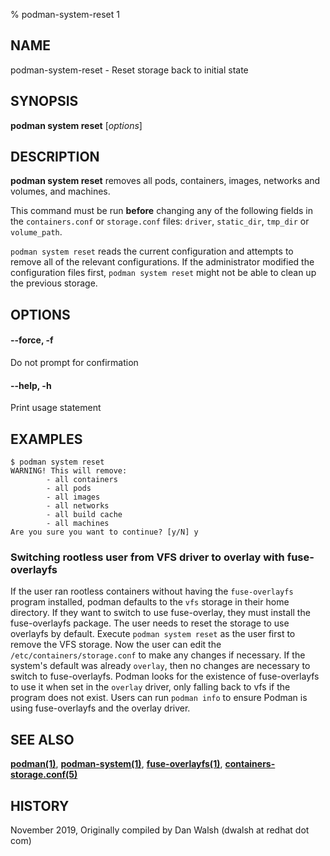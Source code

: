 % podman-system-reset 1

## NAME
podman\-system\-reset - Reset storage back to initial state

## SYNOPSIS
**podman system reset** [*options*]

## DESCRIPTION
**podman system reset** removes all pods, containers, images, networks and volumes, and machines.

This command must be run **before** changing any of the following fields in the
`containers.conf` or `storage.conf` files: `driver`, `static_dir`, `tmp_dir`
or `volume_path`.

`podman system reset` reads the current configuration and attempts to remove all
of the relevant configurations. If the administrator modified the configuration files first,
`podman system reset` might not be able to clean up the previous storage.

## OPTIONS
#### **--force**, **-f**

Do not prompt for confirmation

#### **--help**, **-h**

Print usage statement

## EXAMPLES

```
$ podman system reset
WARNING! This will remove:
        - all containers
        - all pods
        - all images
        - all networks
        - all build cache
        - all machines
Are you sure you want to continue? [y/N] y
```

### Switching rootless user from VFS driver to overlay with fuse-overlayfs

If the user ran rootless containers without having the `fuse-overlayfs` program
installed, podman defaults to the `vfs` storage in their home directory. If they
want to switch to use fuse-overlay, they must install the fuse-overlayfs
package. The user needs to reset the storage to use overlayfs by default.
Execute `podman system reset` as the user first to remove the VFS storage. Now
the user can edit the `/etc/containers/storage.conf` to make any changes if
necessary. If the system's default was already `overlay`, then no changes are
necessary to switch to fuse-overlayfs. Podman looks for the existence of
fuse-overlayfs to use it when set in the `overlay` driver, only falling back to vfs
if the program does not exist. Users can run `podman info` to ensure Podman is
using fuse-overlayfs and the overlay driver.

## SEE ALSO
**[podman(1)](podman.1.md)**, **[podman-system(1)](podman-system.1.md)**,  **[fuse-overlayfs(1)](https://github.com/containers/fuse-overlayfs/blob/main/fuse-overlayfs.1.md)**, **[containers-storage.conf(5)](https://github.com/containers/storage/blob/main/docs/containers-storage.conf.5.md)**

## HISTORY
November 2019, Originally compiled by Dan Walsh (dwalsh at redhat dot com)
